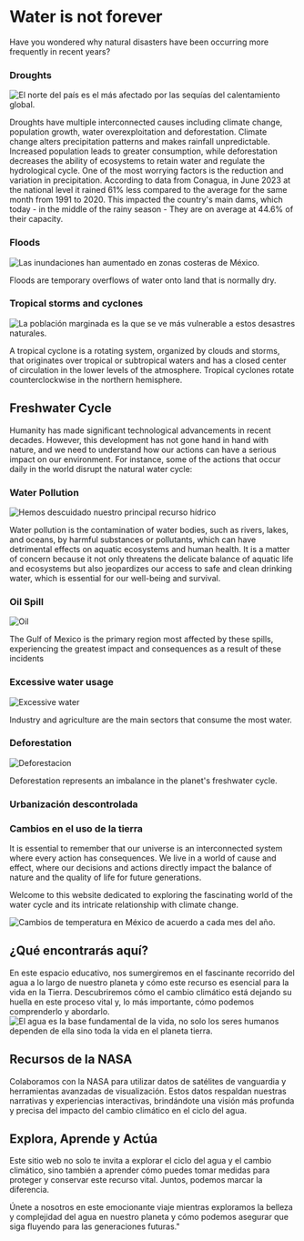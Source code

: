# Water is not forever
Have you wondered why natural disasters have been occurring more frequently in recent years?

### Droughts

![El norte del país es el más afectado por las sequías del calentamiento global.](https://github.com/alexisoza99/nasaspaceapps/blob/main/sequia-2.jpg)

Droughts have multiple interconnected causes including climate change, population growth, water overexploitation and deforestation. Climate change alters precipitation patterns and makes rainfall unpredictable. Increased population leads to greater consumption, while deforestation decreases the ability of ecosystems to retain water and regulate the hydrological cycle. One of the most worrying factors is the reduction and variation in precipitation. According to data from Conagua, in June 2023 at the national level it rained 61% less compared to the average for the same month from 1991 to 2020. This impacted the country's main dams, which today - in the middle of the rainy season - They are on average at 44.6% of their capacity.

### Floods

![Las inundaciones han aumentado en zonas costeras de México.](https://github.com/alexisoza99/nasaspaceapps/blob/main/inundaciones.jpg)

Floods are temporary overflows of water onto land that is normally dry.

### Tropical storms and cyclones

![La población marginada es la que se ve más vulnerable a estos desastres naturales.](https://github.com/alexisoza99/nasaspaceapps/blob/main/tormentas.jpg)

A tropical cyclone is a rotating system, organized by clouds and storms, that originates over tropical or subtropical waters and has a closed center of circulation in the lower levels of the atmosphere. Tropical cyclones rotate counterclockwise in the northern hemisphere.

## Freshwater Cycle
Humanity has made significant technological advancements in recent decades. However, this development has not gone hand in hand with nature, and we need to understand how our actions can have a serious impact on our environment. For instance, some of the actions that occur daily in the world disrupt the natural water cycle:


### Water Pollution

![Hemos descuidado nuestro principal recurso hídrico](https://github.com/alexisoza99/nasaspaceapps/blob/main/contaminacion.jpg)

Water pollution is the contamination of water bodies, such as rivers, lakes, and oceans, by harmful substances or pollutants, which can have detrimental effects on aquatic ecosystems and human health. It is a matter of concern because it not only threatens the delicate balance of aquatic life and ecosystems but also jeopardizes our access to safe and clean drinking water, which is essential for our well-being and survival.

### Oil Spill

![Oil](https://github.com/alexisoza99/nasaspaceapps/blob/main/petroleo.jpg)

The Gulf of Mexico is the primary region most affected by these spills, experiencing the greatest impact and consequences as a result of these incidents

### Excessive water usage

![Excessive water](https://github.com/alexisoza99/nasaspaceapps/blob/main/uso_excesivo.jpg)

Industry and agriculture are the main sectors that consume the most water.

### Deforestation
![Deforestacion](https://github.com/alexisoza99/nasaspaceapps/blob/main/deforestacion.jpg)

Deforestation represents an imbalance in the planet's freshwater cycle.

### Urbanización descontrolada

### Cambios en el uso de la tierra

It is essential to remember that our universe is an interconnected system where every action has consequences. We live in a world of cause and effect, where our decisions and actions directly impact the balance of nature and the quality of life for future generations.

Welcome to this website dedicated to exploring the fascinating world of the water cycle and its intricate relationship with climate change.

![Cambios de temperatura en México de acuerdo a cada mes del año.](https://github.com/alexisoza99/nasaspaceapps/blob/main/MAPA_FINAL_MX_TEMP.gif)

## ¿Qué encontrarás aquí?
En este espacio educativo, nos sumergiremos en el fascinante recorrido del agua a lo largo de nuestro planeta y cómo este recurso es esencial para la vida en la Tierra. Descubriremos cómo el cambio climático está dejando su huella en este proceso vital y, lo más importante, cómo podemos comprenderlo y abordarlo.
![El agua es la base fundamental de la vida, no solo los seres humanos dependen de ella sino toda la vida en el planeta tierra.](https://github.com/alexisoza99/nasaspaceapps/blob/main/Solar%20__energy%20saving__service%20provider.jpeg)
## Recursos de la NASA
Colaboramos con la NASA para utilizar datos de satélites de vanguardia y herramientas avanzadas de visualización. Estos datos respaldan nuestras narrativas y experiencias interactivas, brindándote una visión más profunda y precisa del impacto del cambio climático en el ciclo del agua.
## Explora, Aprende y Actúa
Este sitio web no solo te invita a explorar el ciclo del agua y el cambio climático, sino también a aprender cómo puedes tomar medidas para proteger y conservar este recurso vital. Juntos, podemos marcar la diferencia.

Únete a nosotros en este emocionante viaje mientras exploramos la belleza y complejidad del agua en nuestro planeta y cómo podemos asegurar que siga fluyendo para las generaciones futuras."
